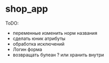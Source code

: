 # shop_app
ToDO:
 - переменные изменить норм названия
 - сделать юник атрибуты
 - обработка исключений
 - Логин форма
 - возвращать булеан ? или хранить внутри
 
